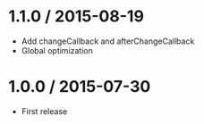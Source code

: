 # 1.1.0 / 2015-08-19
* Add changeCallback and afterChangeCallback
* Global optimization

# 1.0.0 / 2015-07-30
* First release
